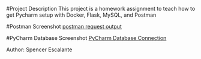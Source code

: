 #Project Description
This project is a homework assignment to teach how to get Pycharm setup with Docker, Flask, MySQL, and Postman

#Postman Screenshot
[postman request output](screenshots/postman_screenshot.png)

#PyCharm Database Screenshot
[PyCharm Database Connection](screenshots/database_connection_success.png)

Author: Spencer Escalante
